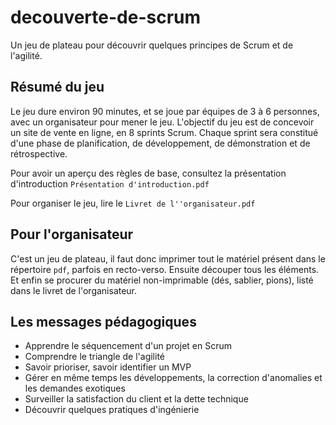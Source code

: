 # decouverte-de-scrum
Un jeu de plateau pour découvrir quelques principes de Scrum et de l'agilité.

## Résumé du jeu
Le jeu dure environ 90 minutes, et se joue par équipes de 3 à 6 personnes, avec un organisateur pour mener le jeu.
L'objectif du jeu est de concevoir un site de vente en ligne, en 8 sprints Scrum.
Chaque sprint sera constitué d'une phase de planification, de développement, de démonstration et de rétrospective.

Pour avoir un aperçu des règles de base, consultez la présentation d'introduction `Présentation d'introduction.pdf`

Pour organiser le jeu, lire le `Livret de l''organisateur.pdf`

## Pour l'organisateur
C'est un jeu de plateau, il faut donc imprimer tout le matériel présent dans le répertoire `pdf`, parfois en recto-verso.
Ensuite découper tous les éléments.
Et enfin se procurer du matériel non-imprimable (dés, sablier, pions), listé dans le livret de l'organisateur.

## Les messages pédagogiques

* Apprendre le séquencement d'un projet en Scrum
* Comprendre le triangle de l'agilité
* Savoir prioriser, savoir identifier un MVP
* Gérer en même temps les développements, la correction d'anomalies et les demandes exotiques
* Surveiller la satisfaction du client et la dette technique
* Découvrir quelques pratiques d'ingénierie
